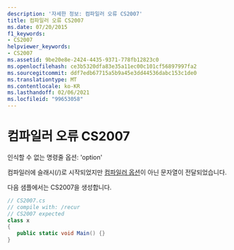 ```yaml
---
description: '자세한 정보: 컴파일러 오류 CS2007'
title: 컴파일러 오류 CS2007
ms.date: 07/20/2015
f1_keywords:
- CS2007
helpviewer_keywords:
- CS2007
ms.assetid: 9be20e8e-2424-4435-9371-778fb12823c0
ms.openlocfilehash: ce3b5320dfa83e35a11ec00c101cf56897997fa2
ms.sourcegitcommit: ddf7edb67715a5b9a45e3dd44536dabc153c1de0
ms.translationtype: MT
ms.contentlocale: ko-KR
ms.lasthandoff: 02/06/2021
ms.locfileid: "99653058"
---
```

# <a name="compiler-error-cs2007"></a>컴파일러 오류 CS2007

인식할 수 없는 명령줄 옵션: 'option'  
  
 컴파일러에 슬래시(/)로 시작되었지만 [컴파일러 옵션](../language-reference/compiler-options/index.md)이 아닌 문자열이 전달되었습니다.  
  
 다음 샘플에서는 CS2007을 생성합니다.  
  
```csharp  
// CS2007.cs  
// compile with: /recur  
// CS2007 expected  
class x  
{  
   public static void Main() {}  
}  
```
